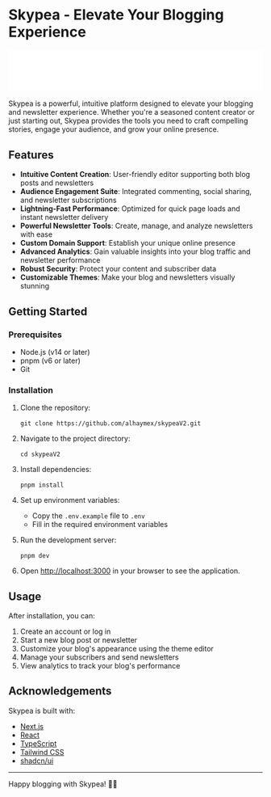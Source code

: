 # Skypea - Elevate Your Blogging Experience

![Skypea Logo](/public/Skypea-white.svg)

Skypea is a powerful, intuitive platform designed to elevate your blogging and newsletter experience. Whether you're a seasoned content creator or just starting out, Skypea provides the tools you need to craft compelling stories, engage your audience, and grow your online presence.

## Features

- **Intuitive Content Creation**: User-friendly editor supporting both blog posts and newsletters
- **Audience Engagement Suite**: Integrated commenting, social sharing, and newsletter subscriptions
- **Lightning-Fast Performance**: Optimized for quick page loads and instant newsletter delivery
- **Powerful Newsletter Tools**: Create, manage, and analyze newsletters with ease
- **Custom Domain Support**: Establish your unique online presence
- **Advanced Analytics**: Gain valuable insights into your blog traffic and newsletter performance
- **Robust Security**: Protect your content and subscriber data
- **Customizable Themes**: Make your blog and newsletters visually stunning

## Getting Started

### Prerequisites

- Node.js (v14 or later)
- pnpm (v6 or later)
- Git

### Installation

1. Clone the repository:

   ```
   git clone https://github.com/alhaymex/skypeaV2.git
   ```

2. Navigate to the project directory:

   ```
   cd skypeaV2
   ```

3. Install dependencies:

   ```
   pnpm install
   ```

4. Set up environment variables:

   - Copy the `.env.example` file to `.env`
   - Fill in the required environment variables

5. Run the development server:

   ```
   pnpm dev
   ```

6. Open [http://localhost:3000](http://localhost:3000) in your browser to see the application.

## Usage

After installation, you can:

1. Create an account or log in
2. Start a new blog post or newsletter
3. Customize your blog's appearance using the theme editor
4. Manage your subscribers and send newsletters
5. View analytics to track your blog's performance

## Acknowledgements

Skypea is built with:

- [Next.js](https://nextjs.org/)
- [React](https://reactjs.org/)
- [TypeScript](https://www.typescriptlang.org/)
- [Tailwind CSS](https://tailwindcss.com/)
- [shadcn/ui](https://ui.shadcn.com/)

---

Happy blogging with Skypea! 🚀✨
